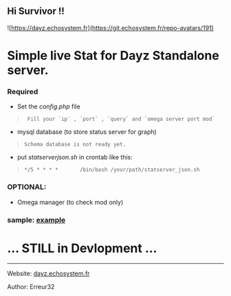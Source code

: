 ## Hi Survivor !!

![https://dayz.echosystem.fr](https://git.echosystem.fr/repo-avatars/191)



#   Simple live Stat for Dayz Standalone server.


### Required

 -  Set the *config.php* file
 >      Fill your `ip` , `port` , `query` and `omega server port mod`

 -  mysql database (to store status server for graph) 
 >     Schema database is not ready yet.

 - put *statserverjson.sh* in crontab like this:
 >     */5 * * * *       /bin/bash /your/path/statserver_json.sh
 



### OPTIONAL:

 - Omega manager (to check mod only) 


### sample: [example](https://dayz.echosystem.fr/server/Namalsk2)


# ... STILL in Devlopment ...




-----



Website: [dayz.echosystem.fr](https://dayz.echosystem.fr)

Author: Erreur32
